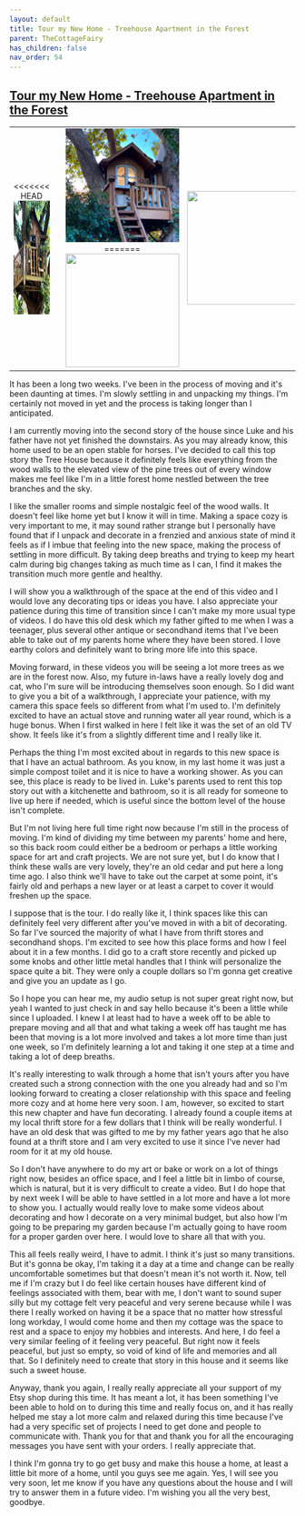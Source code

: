 ```yaml
---
layout: default
title: Tour my New Home - Treehouse Apartment in the Forest
parent: TheCottageFairy
has_children: false
nav_order: 54
---
```


## [Tour my New Home - Treehouse Apartment in the Forest](https://www.youtube.com/watch?v=sGRQMkbQoMg)

<div>
<table align="center">
	<tr>
		<td align="center">
<<<<<<< HEAD
			<img src="../../assets/cottage_fairy_ai_generated_photos/Tour_my_New_Home_-_Treehouse_Apartment_in_the_Forest-[sGRQMkbQoMg]/generated_00.png" height="200" width="200"/>
		</td>
		<td align="center">
			<img src="../../assets/cottage_fairy_ai_generated_photos/Tour_my_New_Home_-_Treehouse_Apartment_in_the_Forest-[sGRQMkbQoMg]/generated_01.png" height="200" width="200"/>
		</td>
		<td align="center">
			<img src="../../assets/cottage_fairy_ai_generated_photos/Tour_my_New_Home_-_Treehouse_Apartment_in_the_Forest-[sGRQMkbQoMg]/generated_02.png" height="200" width="200"/>
=======
			<img src="../../posters/Tour_my_New_Home_-_Treehouse_Apartment_in_the_Forest-[sGRQMkbQoMg]/generated_00.png" height="200" width="200"/>
		</td>
		<td align="center">
			<img src="../../posters/Tour_my_New_Home_-_Treehouse_Apartment_in_the_Forest-[sGRQMkbQoMg]/generated_01.png" height="200" width="200"/>
		</td>
		<td align="center">
			<img src="../../posters/Tour_my_New_Home_-_Treehouse_Apartment_in_the_Forest-[sGRQMkbQoMg]/generated_02.png" height="200" width="200"/>
>>>>>>> ffe52613361410ad9d371a0f80e81de4dd24175f
		</td>
	</tr>
</table>
</div>

It has been a long two weeks. I've been in the process of moving and it's been daunting at times. I'm slowly settling in and unpacking my things. I'm certainly not moved in yet and the process is taking longer than I anticipated.

I am currently moving into the second story of the house since Luke and his father have not yet finished the downstairs. As you may already know, this home used to be an open stable for horses. I've decided to call this top story the Tree House because it definitely feels like everything from the wood walls to the elevated view of the pine trees out of every window makes me feel like I'm in a little forest home nestled between the tree branches and the sky.

I like the smaller rooms and simple nostalgic feel of the wood walls. It doesn't feel like home yet but I know it will in time. Making a space cozy is very important to me, it may sound rather strange but I personally have found that if I unpack and decorate in a frenzied and anxious state of mind it feels as if I imbue that feeling into the new space, making the process of settling in more difficult. By taking deep breaths and trying to keep my heart calm during big changes taking as much time as I can, I find it makes the transition much more gentle and healthy.

I will show you a walkthrough of the space at the end of this video and I would love any decorating tips or ideas you have. I also appreciate your patience during this time of transition since I can't make my more usual type of videos. I do have this old desk which my father gifted to me when I was a teenager, plus several other antique or secondhand items that I've been able to take out of my parents home where they have been stored. I love earthy colors and definitely want to bring more life into this space.

Moving forward, in these videos you will be seeing a lot more trees as we are in the forest now. Also, my future in-laws have a really lovely dog and cat, who I'm sure will be introducing themselves soon enough. So I did want to give you a bit of a walkthrough, I appreciate your patience, with my camera this space feels so different from what I'm used to. I'm definitely excited to have an actual stove and running water all year round, which is a huge bonus. When I first walked in here I felt like it was the set of an old TV show. It feels like it's from a slightly different time and I really like it.

Perhaps the thing I'm most excited about in regards to this new space is that I have an actual bathroom. As you know, in my last home it was just a simple compost toilet and it is nice to have a working shower. As you can see, this place is ready to be lived in. Luke's parents used to rent this top story out with a kitchenette and bathroom, so it is all ready for someone to live up here if needed, which is useful since the bottom level of the house isn't complete.

But I'm not living here full time right now because I'm still in the process of moving. I'm kind of dividing my time between my parents' home and here, so this back room could either be a bedroom or perhaps a little working space for art and craft projects. We are not sure yet, but I do know that I think these walls are very lovely, they're an old cedar and put here a long time ago. I also think we'll have to take out the carpet at some point, it's fairly old and perhaps a new layer or at least a carpet to cover it would freshen up the space.

I suppose that is the tour. I do really like it, I think spaces like this can definitely feel very different after you've moved in with a bit of decorating. So far I've sourced the majority of what I have from thrift stores and secondhand shops. I'm excited to see how this place forms and how I feel about it in a few months. I did go to a craft store recently and picked up some knobs and other little metal handles that I think will personalize the space quite a bit. They were only a couple dollars so I'm gonna get creative and give you an update as I go.

So I hope you can hear me, my audio setup is not super great right now, but yeah I wanted to just check in and say hello because it's been a little while since I uploaded. I knew I at least had to have a week off to be able to prepare moving and all that and what taking a week off has taught me has been that moving is a lot more involved and takes a lot more time than just one week, so I'm definitely learning a lot and taking it one step at a time and taking a lot of deep breaths.

It's really interesting to walk through a home that isn't yours after you have created such a strong connection with the one you already had and so I'm looking forward to creating a closer relationship with this space and feeling more cozy and at home here very soon. I am, however, so excited to start this new chapter and have fun decorating. I already found a couple items at my local thrift store for a few dollars that I think will be really wonderful. I have an old desk that was gifted to me by my father years ago that he also found at a thrift store and I am very excited to use it since I've never had room for it at my old house.

So I don't have anywhere to do my art or bake or work on a lot of things right now, besides an office space, and I feel a little bit in limbo of course, which is natural, but it is very difficult to create a video. But I do hope that by next week I will be able to have settled in a lot more and have a lot more to show you. I actually would really love to make some videos about decorating and how I decorate on a very minimal budget, but also how I'm going to be preparing my garden because I'm actually going to have room for a proper garden over here. I would love to share all that with you.

This all feels really weird, I have to admit. I think it's just so many transitions. But it's gonna be okay, I'm taking it a day at a time and change can be really uncomfortable sometimes but that doesn't mean it's not worth it. Now, tell me if I'm crazy but I do feel like certain houses have different kind of feelings associated with them, bear with me, I don't want to sound super silly but my cottage felt very peaceful and very serene because while I was there I really worked on having it be a space that no matter how stressful long workday, I would come home and then my cottage was the space to rest and a space to enjoy my hobbies and interests. And here, I do feel a very similar feeling of it feeling very peaceful. But right now it feels peaceful, but just so empty, so void of kind of life and memories and all that. So I definitely need to create that story in this house and it seems like such a sweet house.

Anyway, thank you again, I really really appreciate all your support of my Etsy shop during this time. It has meant a lot, it has been something I've been able to hold on to during this time and really focus on, and it has really helped me stay a lot more calm and relaxed during this time because I've had a very specific set of projects I need to get done and people to communicate with. Thank you for that and thank you for all the encouraging messages you have sent with your orders. I really appreciate that.

I think I'm gonna try to go get busy and make this house a home, at least a little bit more of a home, until you guys see me again. Yes, I will see you very soon, let me know if you have any questions about the house and I will try to answer them in a future video. I'm wishing you all the very best, goodbye.